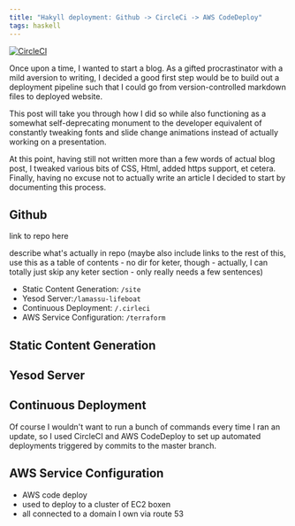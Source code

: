 ```yaml
---
title: "Hakyll deployment: Github -> CircleCi -> AWS CodeDeploy"
tags: haskell
---
```



[![CircleCI](https://circleci.com/gh/pkinsky/imminent-axolotl/tree/master.svg?style=svg)](https://circleci.com/gh/pkinsky/imminent-axolotl/tree/master)


Once upon a time, I wanted to start a blog. As a gifted procrastinator with a mild aversion to writing, I decided a good first step would be to build out a deployment pipeline such that I could go from version-controlled markdown files to deployed website.

<!--more-->

This post will take you through how I did so while also functioning as a somewhat self-deprecating monument to the developer equivalent of constantly tweaking fonts and slide change animations instead of actually working on a presentation.

At this point, having still not written more than a few words of actual blog post, I tweaked various bits of CSS, Html, added https support, et cetera. Finally, having no excuse not to actually write an article I decided to start by documenting this process.

## Github

link to repo here

describe what's actually in repo (maybe also include links to the rest of this, use this as a table of contents - no dir for keter, though - actually, I can totally just skip any keter section - only really needs a few sentences)

- Static Content Generation: `/site`
- Yesod Server:`/lamassu-lifeboat` 
- Continuous Deployment: `/.cirleci`
- AWS Service Configuration: `/terraform`

## Static Content Generation

## Yesod Server

## Continuous Deployment

Of course I wouldn't want to run a bunch of commands every time I ran an update, so I used CircleCI and AWS CodeDeploy to set up automated deployments triggered by commits to the master branch. 

## AWS Service Configuration

- AWS code deploy
- used to deploy to a cluster of EC2 boxen
- all connected to a domain I own via route 53

